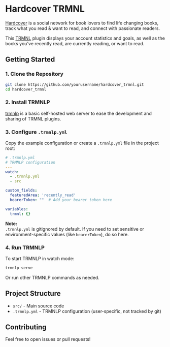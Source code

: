 # Hardcover TRMNL

[Hardcover](https://hardcover.app) is a social network for book lovers to find life changing books, track what you read & want to read, and connect with passionate readers. 

This [TRMNL](https://usetrmnl.com/) plugin displays your account statistics and goals, as well as the books you've recently read, are currently reading, or want to read.

## Getting Started

### 1. Clone the Repository

```bash
git clone https://github.com/yourusername/hardcover_trmnl.git
cd hardcover_trmnl
```

### 2. Install TRMNLP

[trmnlp](https://github.com/usetrmnl/trmnlp) is a basic self-hosted web server to ease the development and sharing of TRMNL plugins.

### 3. Configure `.trmnlp.yml`

Copy the example configuration or create a `.trmnlp.yml` file in the project root:

```yaml
# .trmnlp.yml
# TRMNLP configuration
---
watch:
  - .trmnlp.yml
  - src

custom_fields:
  featuredArea: 'recently_read'
  bearerToken: ""  # Add your bearer token here

variables:
  trmnl: {}
```

**Note:**  
`.trmnlp.yml` is gitignored by default. If you need to set sensitive or environment-specific values (like `bearerToken`), do so here.

### 4. Run TRMNLP

To start TRMNLP in watch mode:

```bash
trmnlp serve
```

Or run other TRMNLP commands as needed.

## Project Structure

- `src/` - Main source code
- `.trmnlp.yml` - TRMNLP configuration (user-specific, not tracked by git)

## Contributing

Feel free to open issues or pull requests!